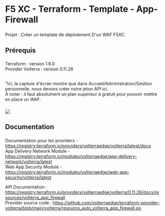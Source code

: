 <h1 align="left">F5 XC - Terraform - Template - App-Firewall</h1>

###
<p align="left">

</p>

<p align="left"> Projet : Créer un template de déploiement D'un WAF F5XC.</p>

###

<h2 align="left">Prérequis </h2>

###

<p align="left">Terraform : version 1.6.0 <br>Provider Volterra : version 0.11.26 </p>

###

<h2 align="left"> </h2>

<p align="left">"Ici, la capture d'écran montre que dans Accueil/Administration/Gestion personnelle, nous devons créer notre jeton API ici. <br>À noter : il faut absolument un plan supérieur à gratuit pour pouvoir mettre en place un WAF. </p>

###

<img src="https://github.com/AlexRxPro/f5-xc-tf-app-firewall/blob/main/screenshots/screen001.png?raw=true"><br>


<h2 align="left">Documentation </h2>

###
Documentation pour les providers  - https://registry.terraform.io/providers/volterraedge/volterra/latest/docs <br>
App Delivery Network Module - https://registry.terraform.io/modules/volterraedge/app-delivery-network/volterra/latest <br>
Web App Security Module -     https://registry.terraform.io/modules/volterraedge/web-app-security/volterra/latest <br>

API Documentation :  https://registry.terraform.io/providers/volterraedge/volterra/0.11.26/docs/resources/volterra_app_firewall <br>
Provider source code :  https://github.com/volterraedge/terraform-provider-volterra/blob/main/volterra/resource_auto_volterra_app_firewall.go <br>

###
